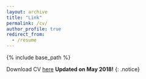 ```yaml
---
layout: archive
title: "Link"
permalink: /cv/
author_profile: true
redirect_from:
  - /resume
---
```


{% include base_path %}

Download CV [here](http://Anup-Deshmukh.github.io/files/Anup_Deshmukh_2p.pdf) **Updated on May 2018!** 
{: .notice}
